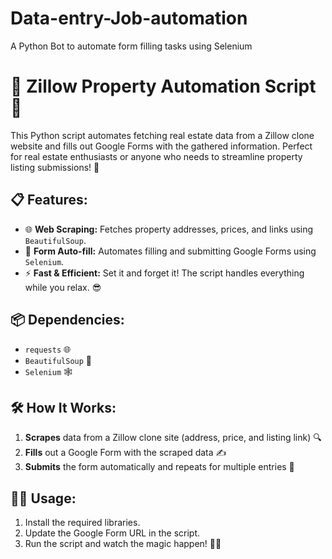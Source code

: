 # Data-entry-Job-automation
A Python Bot to automate form filling tasks using Selenium


# 🏡 Zillow Property Automation Script 🚀

This Python script automates fetching real estate data from a Zillow clone website and fills out Google Forms with the gathered information. Perfect for real estate enthusiasts or anyone who needs to streamline property listing submissions! 💼

## 📋 Features:
- 🌐 **Web Scraping:** Fetches property addresses, prices, and links using `BeautifulSoup`.
- 📝 **Form Auto-fill:** Automates filling and submitting Google Forms using `Selenium`.
- ⚡ **Fast & Efficient:** Set it and forget it! The script handles everything while you relax. 😎

## 📦 Dependencies:
- `requests` 🌐
- `BeautifulSoup` 🍜
- `Selenium` 🕸️
  
## 🛠️ How It Works:
1. **Scrapes** data from a Zillow clone site (address, price, and listing link) 🔍
2. **Fills** out a Google Form with the scraped data ✍️
3. **Submits** the form automatically and repeats for multiple entries 🔄

## 🏃‍♂️ Usage:
1. Install the required libraries.
2. Update the Google Form URL in the script.
3. Run the script and watch the magic happen! 🧙‍♂️

